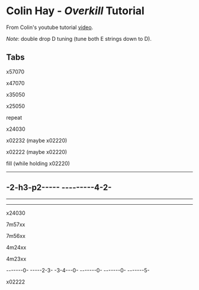 # Colin Hay - _Overkill_ Tutorial

From Colin's youtube tutorial [video](https://www.youtube.com/watch?v=yWbjnuWU4iQ).

_Note_: double drop D tuning (tune both E strings down to D).

## Tabs

x57070

x47070

x35050

x25050

repeat 

x24030

x02232 (maybe x02220) 

x02222 (maybe x02220)

fill (while holding x02220)

-------------
-2-h3-p2-----
---------4-2-
-------------
-------------
-------------

x24030

7m57xx

7m56xx

4m24xx

4m23xx 

-------0-
-----2-3-
-3-4---0-
-------0-
-------0-
-------5-

x02222


